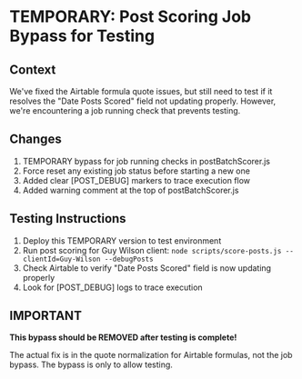# TEMPORARY: Post Scoring Job Bypass for Testing

## Context
We've fixed the Airtable formula quote issues, but still need to test if it resolves the "Date Posts Scored" field not updating properly. However, we're encountering a job running check that prevents testing.

## Changes
1. TEMPORARY bypass for job running checks in postBatchScorer.js
2. Force reset any existing job status before starting a new one
3. Added clear [POST_DEBUG] markers to trace execution flow
4. Added warning comment at the top of postBatchScorer.js

## Testing Instructions
1. Deploy this TEMPORARY version to test environment
2. Run post scoring for Guy Wilson client: `node scripts/score-posts.js --clientId=Guy-Wilson --debugPosts`
3. Check Airtable to verify "Date Posts Scored" field is now updating properly
4. Look for [POST_DEBUG] logs to trace execution

## IMPORTANT
**This bypass should be REMOVED after testing is complete!**

The actual fix is in the quote normalization for Airtable formulas, not the job bypass. The bypass is only to allow testing.